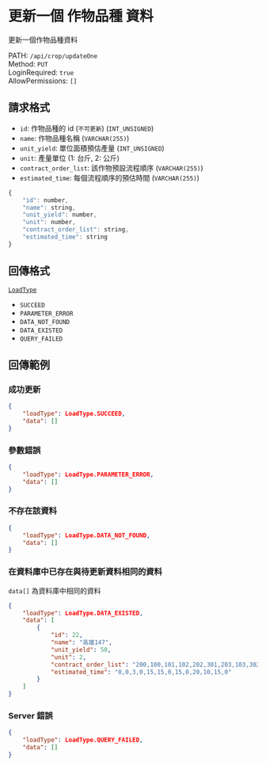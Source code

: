 # 更新一個 作物品種 資料

更新一個作物品種資料

PATH: `/api/crop/updateOne`  
Method: `PUT`  
LoginRequired: `true`  
AllowPermissions: `[]`  


## 請求格式
* `id`: 作物品種的 id (`不可更新`) (`INT_UNSIGNED`)
* `name`: 作物品種名稱 (`VARCHAR(255)`)
* `unit_yield`: 單位面積預估產量 (`INT_UNSIGNED`)
* `unit`: 產量單位 (1: 台斤, 2: 公斤)
* `contract_order_list`: 該作物預設流程順序 (`VARCHAR(255)`)
* `estimated_time`: 每個流程順序的預估時間 (`VARCHAR(255)`)

```js
{
    "id": number,
    "name": string,
    "unit_yield": number,
    "unit": number,
    "contract_order_list": string,
    "estimated_time": string
}
```


## 回傳格式
[`LoadType`](../../types.md#loadtype)  
* `SUCCEED`
* `PARAMETER_ERROR`
* `DATA_NOT_FOUND`
* `DATA_EXISTED`
* `QUERY_FAILED`


## 回傳範例
### 成功更新
```json
{
    "loadType": LoadType.SUCCEED,
    "data": []
}
```

### 參數錯誤
```json
{
    "loadType": LoadType.PARAMETER_ERROR,
    "data": []
}
```

### 不存在該資料
```json
{
    "loadType": LoadType.DATA_NOT_FOUND,
    "data": []
}
```

### 在資料庫中已存在與待更新資料相同的資料  
`data[]` 為資料庫中相同的資料
```json
{
    "loadType": LoadType.DATA_EXISTED,
    "data": [
        {
            "id": 22,
            "name": "高雄147",
            "unit_yield": 50,
            "unit": 2,
            "contract_order_list": "200,100,101,102,202,301,203,103,302,201,303,304,104",
            "estimated_time": "0,0,3,0,15,15,0,15,0,20,10,15,0"
        }
    ]
}
```

### Server 錯誤  
```json
{
    "loadType": LoadType.QUERY_FAILED,
    "data": []
}
```
